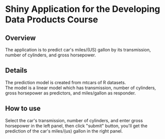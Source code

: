 # Shiny Application for the Developing Data Products Course

## Overview
The application is to predict car's miles/(US) gallon by its transmission, number of cylinders, and gross horsepower.

## Details
The prediction model is created from mtcars of R datasets.  <br> 
The model is a linear model which has transmission, number of cylinders, gross horsepower as predictors, and miles/gallon as responder. <br>

## How to use
Select the car's transmission, number of cylinders, and enter gross horsepower in the left panel, then click "submit" button, you'll get the prediction of the car's miles/(us) gallon in the right panel.
